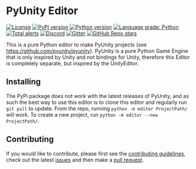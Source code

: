 # PyUnity Editor

[![License](https://img.shields.io/pypi/l/pyunity-editor.svg?logo=python&logoColor=FBE072)](https://github.com/pyunity/pyunity-gui/blob/master/LICENSE)
[![PyPI version](https://img.shields.io/pypi/v/pyunity-editor.svg?logo=python&logoColor=FBE072)](https://pypi.python.org/pypi/pyunity-gui)
[![Python version](https://img.shields.io/pypi/pyversions/pyunity-editor.svg?logo=python&logoColor=FBE072)](https://pypi.python.org/pypi/pyunity-gui)
[![Language grade: Python](https://img.shields.io/lgtm/grade/python/g/pyunity/pyunity-gui.svg?logo=lgtm)](https://lgtm.com/projects/g/pyunity/pyunity-gui/context:python)
[![Total alerts](https://img.shields.io/lgtm/alerts/g/pyunity/pyunity-gui.svg?logo=lgtm&logoWidth=18)](https://lgtm.com/projects/g/pyunity/pyunity-gui/alerts/)
[![Discord](https://img.shields.io/discord/835911328693616680?logo=discord&label=discord)](https://discord.gg/zTn48BEbF9)
[![Gitter](https://badges.gitter.im/pyunity/community.svg)](https://gitter.im/pyunity/community?utm_source=badge&utm_medium=badge&utm_campaign=pr-badge)
[![GitHub Repo stars](https://img.shields.io/github/stars/pyunity/pyunity-gui?logo=github)](https://github.com/pyunity/pyunity-gui/stargazers)

This is a pure Python editor to make PyUnity projects (see https://github.com/pyunity/pyunity).
PyUnity is a pure Python Game Engine that is only inspired by Unity and not bindings for Unity,
therefore this Editor is completely separate, but inspired by the UnityEditor.

## Installing

The PyPi package does not work with the latest releases of PyUnity, and as such the best way
to use this editor is to clone this editor and regularly run `git pull` to update. From the repo,
running `python -m editor ProjectPath/` will work. To create a new project, run
`python -m editor --new ProjectPath/`.

## Contributing

If you would like to contribute, please
first see the [contributing guidelines](https://github.com/pyunity/pyunity-gui/blob/master/contributing.md),
check out the latest [issues](https://github.com/pyunity/pyunity-gui/issues)
and then make a [pull request](https://github.com/pyunity/pyunity-gui/pulls).
